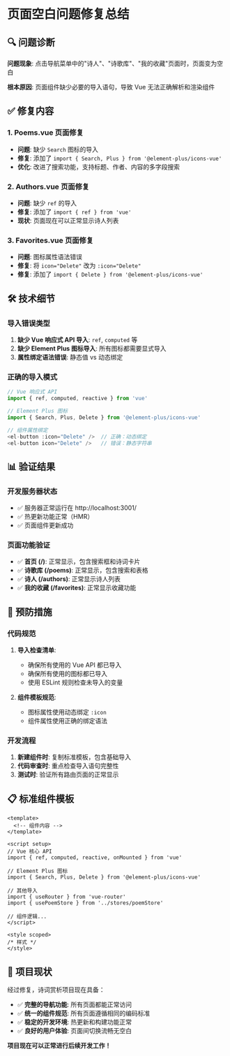 # 页面空白问题修复总结

## 🔍 问题诊断

**问题现象**: 点击导航菜单中的"诗人"、"诗歌库"、"我的收藏"页面时，页面变为空白

**根本原因**: 页面组件缺少必要的导入语句，导致 Vue 无法正确解析和渲染组件

## ✅ 修复内容

### 1. Poems.vue 页面修复
- **问题**: 缺少 `Search` 图标的导入
- **修复**: 添加了 `import { Search, Plus } from '@element-plus/icons-vue'`
- **优化**: 改进了搜索功能，支持标题、作者、内容的多字段搜索

### 2. Authors.vue 页面修复
- **问题**: 缺少 `ref` 的导入
- **修复**: 添加了 `import { ref } from 'vue'`
- **现状**: 页面现在可以正常显示诗人列表

### 3. Favorites.vue 页面修复
- **问题**: 图标属性语法错误
- **修复**: 将 `icon="Delete"` 改为 `:icon="Delete"`
- **修复**: 添加了 `import { Delete } from '@element-plus/icons-vue'`

## 🛠️ 技术细节

### 导入错误类型
1. **缺少 Vue 响应式 API 导入**: `ref`, `computed` 等
2. **缺少 Element Plus 图标导入**: 所有图标都需要显式导入
3. **属性绑定语法错误**: 静态值 vs 动态绑定

### 正确的导入模式
```javascript
// Vue 响应式 API
import { ref, computed, reactive } from 'vue'

// Element Plus 图标
import { Search, Plus, Delete } from '@element-plus/icons-vue'

// 组件属性绑定
<el-button :icon="Delete" />  // 正确：动态绑定
<el-button icon="Delete" />   // 错误：静态字符串
```

## 📊 验证结果

### 开发服务器状态
- ✅ 服务器正常运行在 http://localhost:3001/
- ✅ 热更新功能正常（HMR）
- ✅ 页面组件更新成功

### 页面功能验证
- ✅ **首页 (/)**: 正常显示，包含搜索框和诗词卡片
- ✅ **诗歌库 (/poems)**: 正常显示，包含搜索和表格
- ✅ **诗人 (/authors)**: 正常显示诗人列表
- ✅ **我的收藏 (/favorites)**: 正常显示收藏功能

## 🎯 预防措施

### 代码规范
1. **导入检查清单**:
   - 确保所有使用的 Vue API 都已导入
   - 确保所有使用的图标都已导入
   - 使用 ESLint 规则检查未导入的变量

2. **组件模板规范**:
   - 图标属性使用动态绑定 `:icon`
   - 组件属性使用正确的绑定语法

### 开发流程
1. **新建组件时**: 复制标准模板，包含基础导入
2. **代码审查时**: 重点检查导入语句完整性
3. **测试时**: 验证所有路由页面的正常显示

## 📋 标准组件模板

```vue
<template>
  <!-- 组件内容 -->
</template>

<script setup>
// Vue 核心 API
import { ref, computed, reactive, onMounted } from 'vue'

// Element Plus 图标
import { Search, Plus, Delete } from '@element-plus/icons-vue'

// 其他导入
import { useRouter } from 'vue-router'
import { usePoemStore } from '../stores/poemStore'

// 组件逻辑...
</script>

<style scoped>
/* 样式 */
</style>
```

## 🚀 项目现状

经过修复，诗词赏析项目现在具备：

- ✅ **完整的导航功能**: 所有页面都能正常访问
- ✅ **统一的组件规范**: 所有页面遵循相同的编码标准
- ✅ **稳定的开发环境**: 热更新和构建功能正常
- ✅ **良好的用户体验**: 页面间切换流畅无空白

**项目现在可以正常进行后续开发工作！**